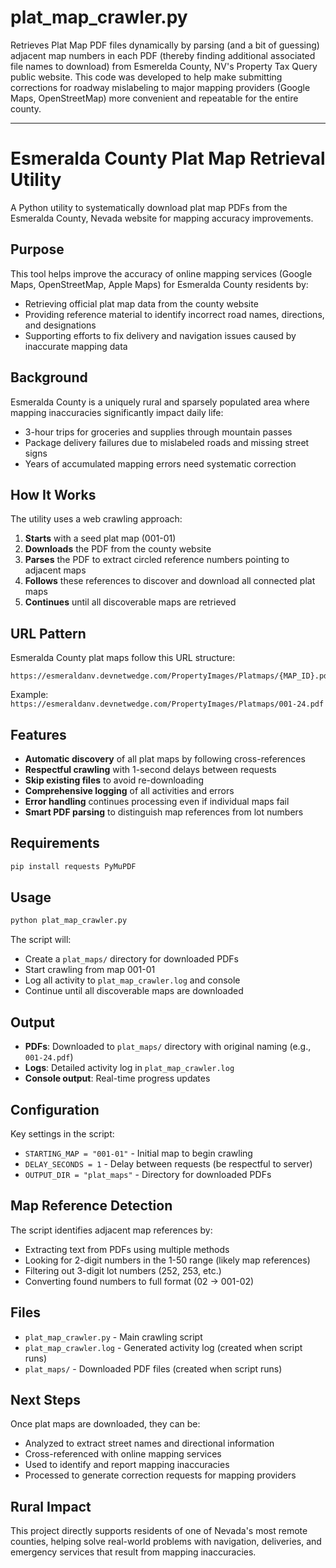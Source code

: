 # plat_map_crawler.py
Retrieves Plat Map PDF files dynamically by parsing (and a bit of guessing) adjacent map numbers in each PDF (thereby finding additional associated file names to download) from Esmerelda County, NV's Property Tax Query public website.  This code was developed to help make submitting corrections for roadway mislabeling to major mapping providers (Google Maps, OpenStreetMap) more convenient and repeatable for the entire county.

---

# Esmeralda County Plat Map Retrieval Utility

A Python utility to systematically download plat map PDFs from the Esmeralda County, Nevada website for mapping accuracy improvements.

## Purpose

This tool helps improve the accuracy of online mapping services (Google Maps, OpenStreetMap, Apple Maps) for Esmeralda County residents by:

- Retrieving official plat map data from the county website
- Providing reference material to identify incorrect road names, directions, and designations
- Supporting efforts to fix delivery and navigation issues caused by inaccurate mapping data

## Background

Esmeralda County is a uniquely rural and sparsely populated area where mapping inaccuracies significantly impact daily life:
- 3-hour trips for groceries and supplies through mountain passes
- Package delivery failures due to mislabeled roads and missing street signs
- Years of accumulated mapping errors need systematic correction

## How It Works

The utility uses a web crawling approach:

1. **Starts** with a seed plat map (001-01)
2. **Downloads** the PDF from the county website
3. **Parses** the PDF to extract circled reference numbers pointing to adjacent maps
4. **Follows** these references to discover and download all connected plat maps
5. **Continues** until all discoverable maps are retrieved

## URL Pattern

Esmeralda County plat maps follow this URL structure:
```
https://esmeraldanv.devnetwedge.com/PropertyImages/Platmaps/{MAP_ID}.pdf
```

Example: `https://esmeraldanv.devnetwedge.com/PropertyImages/Platmaps/001-24.pdf`

## Features

- **Automatic discovery** of all plat maps by following cross-references
- **Respectful crawling** with 1-second delays between requests
- **Skip existing files** to avoid re-downloading
- **Comprehensive logging** of all activities and errors
- **Error handling** continues processing even if individual maps fail
- **Smart PDF parsing** to distinguish map references from lot numbers

## Requirements

```bash
pip install requests PyMuPDF
```

## Usage

```bash
python plat_map_crawler.py
```

The script will:
- Create a `plat_maps/` directory for downloaded PDFs
- Start crawling from map 001-01
- Log all activity to `plat_map_crawler.log` and console
- Continue until all discoverable maps are downloaded

## Output

- **PDFs**: Downloaded to `plat_maps/` directory with original naming (e.g., `001-24.pdf`)
- **Logs**: Detailed activity log in `plat_map_crawler.log`
- **Console output**: Real-time progress updates

## Configuration

Key settings in the script:
- `STARTING_MAP = "001-01"` - Initial map to begin crawling
- `DELAY_SECONDS = 1` - Delay between requests (be respectful to server)
- `OUTPUT_DIR = "plat_maps"` - Directory for downloaded PDFs

## Map Reference Detection

The script identifies adjacent map references by:
- Extracting text from PDFs using multiple methods
- Looking for 2-digit numbers in the 1-50 range (likely map references)
- Filtering out 3-digit lot numbers (252, 253, etc.)
- Converting found numbers to full format (02 → 001-02)

## Files

- `plat_map_crawler.py` - Main crawling script
- `plat_map_crawler.log` - Generated activity log (created when script runs)
- `plat_maps/` - Downloaded PDF files (created when script runs)

## Next Steps

Once plat maps are downloaded, they can be:
- Analyzed to extract street names and directional information
- Cross-referenced with online mapping services
- Used to identify and report mapping inaccuracies
- Processed to generate correction requests for mapping providers

## Rural Impact

This project directly supports residents of one of Nevada's most remote counties, helping solve real-world problems with navigation, deliveries, and emergency services that result from mapping inaccuracies.
